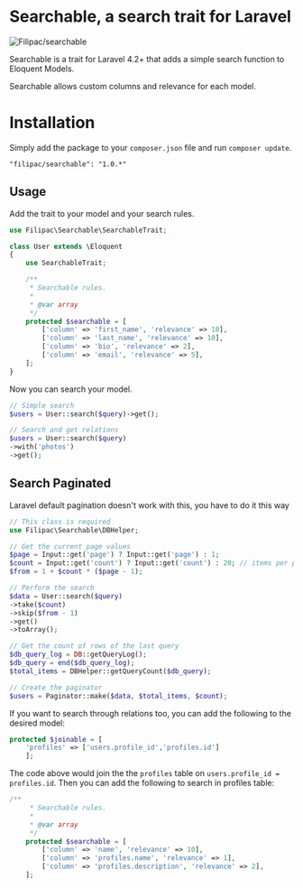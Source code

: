 Searchable, a search trait for Laravel
==========================================
![Filipac/searchable](https://raw.githubusercontent.com/filipac/searchable/master/searchable.jpg"Filipac/searchable")

Searchable is a trait for Laravel 4.2+ that adds a simple search function to Eloquent Models.

Searchable allows custom columns and relevance for each model.

# Installation

Simply add the package to your `composer.json` file and run `composer update`.

```
"filipac/searchable": "1.0.*"
```

## Usage

Add the trait to your model and your search rules.

```php
use Filipac\Searchable\SearchableTrait;

class User extends \Eloquent
{
	use SearchableTrait;

    /**
     * Searchable rules.
     *
     * @var array
     */
    protected $searchable = [
        ['column' => 'first_name', 'relevance' => 10],
        ['column' => 'last_name', 'relevance' => 10],
        ['column' => 'bio', 'relevance' => 2],
        ['column' => 'email', 'relevance' => 5],
    ];
}
```

Now you can search your model.

```php
// Simple search
$users = User::search($query)->get();

// Search and get relations
$users = User::search($query)
->with('photos')
->get();
```


## Search Paginated

Laravel default pagination doesn't work with this, you have to do it this way

```php
// This class is required
use Filipac\Searchable\DBHelper;
```

```php
// Get the current page values
$page = Input::get('page') ? Input::get('page') : 1;
$count = Input::get('count') ? Input::get('count') : 20; // items per page
$from = 1 + $count * ($page - 1);

// Perform the search
$data = User::search($query)
->take($count)
->skip($from - 1)
->get()
->toArray();

// Get the count of rows of the last query
$db_query_log = DB::getQueryLog();
$db_query = end($db_query_log);
$total_items = DBHelper::getQueryCount($db_query);

// Create the paginator
$users = Paginator::make($data, $total_items, $count);
```

If you want to search through relations too, you can add the following to the desired model:

```php
protected $joinable = [
    'profiles' => ['users.profile_id','profiles.id']
    ];
```
The code above would join the the ```profiles``` table on ```users.profile_id = profiles.id```. Then you can add the following to search in profiles table:
```php
/**
     * Searchable rules.
     *
     * @var array
     */
    protected $searchable = [
        ['column' => 'name', 'relevance' => 10],
        ['column' => 'profiles.name', 'relevance' => 1],
        ['column' => 'profiles.description', 'relevance' => 2],
    ];
```
